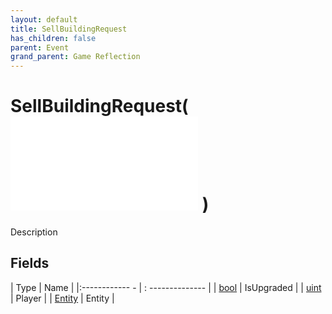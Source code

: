 ```yaml
---
layout: default
title: SellBuildingRequest
has_children: false
parent: Event
grand_parent: Game Reflection
---
```

# SellBuildingRequest( ![ EntityEventBase ](game-reflection/events/entity_event_base.md) )
Description 

## Fields
| Type | Name |
|:------------ - | : -------------- |
| [bool](game-reflection/components/bool.md) | IsUpgraded |
| [uint](game-reflection/components/uint.md) | Player |
| [Entity](game-reflection/classes/entity.md) | Entity |
